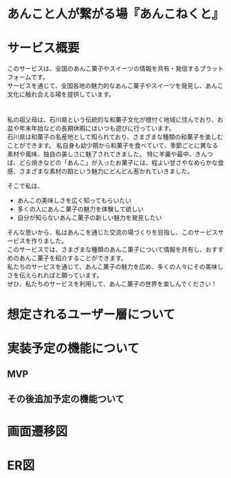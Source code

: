 # あんこと人が繋がる場『あんこねくと』

# サービス概要
このサービスは、全国のあんこ菓子やスイーツの情報を共有・発信するプラットフォームです。  
サービスを通じて、全国各地の魅力的なあんこ菓子やスイーツを発見し、あんこ文化に触れ合える場を提供しています。

# 
私の祖父母は、石川県という伝統的な和菓子文化が根付く地域に住んでおり、お盆や年末年始などの長期休暇にはいつも遊びに行っています。　<br>
石川県は和菓子の名産地として知られており、さまざまな種類の和菓子を楽しむことができます。
私自身も幼少期から和菓子を食べていて、季節ごとに異なる素材や風味、独自の美しさに魅了されてきました。
特に羊羹や最中、きんつば、どら焼きなどの「あんこ」が入ったお菓子には、程よい甘さやなめらかな食感、さまざまな素材の餡という魅力にどんどん惹かれていきました。

そこで私は、
- あんこの美味しさを広く知ってもらいたい
- 多くの人にあんこ菓子の魅力を体験して欲しい
- 自分が知らないあんこ菓子の新しい魅力を発見したい

そんな思いから、私はあんこを通じた交流の場づくりを目指し、このサービスサービスを作りました。<br>
このサービスでは、さまざまな種類のあんこ菓子について情報を共有し、おすすめのあんこ菓子を紹介することができます。<br>
私たちのサービスを通じて、あんこ菓子の魅力を広め、多くの人々にその美味しさを伝えられればと願っています。<br>
ぜひ、私たちのサービスを利用して、あんこ菓子の世界を楽しんでください！<br>
## 

## 


# 想定されるユーザー層について


# 実装予定の機能について
## MVP

## その後追加予定の機能ついて


# 画面遷移図

# ER図
